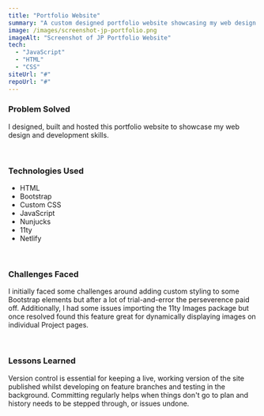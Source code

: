```yaml
---
title: "Portfolio Website"
summary: "A custom designed portfolio website showcasing my web design and development skills."
image: /images/screenshot-jp-portfolio.png
imageAlt: "Screenshot of JP Portfolio Website"
tech:
  - "JavaScript"
  - "HTML"
  - "CSS"
siteUrl: "#"
repoUrl: "#"
---
```


### Problem Solved

I designed, built and hosted this portfolio website to showcase my web design and development skills.

<br>

### Technologies Used

- HTML
- Bootstrap
- Custom CSS
- JavaScript
- Nunjucks
- 11ty
- Netlify

<br>

### Challenges Faced

I initially faced some challenges around adding custom styling to some Bootstrap elements but after a lot of trial-and-error the perseverence paid off. Additionally, I had some issues importing the 11ty Images package but once resolved found this feature great for dynamically displaying images on individual Project pages.

<br>

### Lessons Learned

Version control is essential for keeping a live, working version of the site published whilst developing on feature branches and testing in the background. Committing regularly helps when things don't go to plan and history needs to be stepped through, or issues undone. 

<br>
